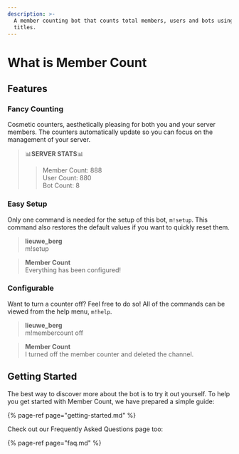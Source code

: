 ```yaml
---
description: >-
  A member counting bot that counts total members, users and bots using channel
  titles.
---
```


# What is Member Count

## Features

### Fancy Counting

Cosmetic counters, aesthetically pleasing for both you and your server members. The counters automatically update so you can focus on the management of your server.

> 📊**SERVER STATS**📊
>
> > Member Count: 888  
> > User Count: 880  
> > Bot Count: 8

### Easy Setup

Only one command is needed for the setup of this bot, `m!setup`. This command also restores the default values if you want to quickly reset them.

> **lieuwe\_berg**  
> m!setup

> **Member Count**  
> Everything has been configured!

### Configurable

Want to turn a counter off? Feel free to do so! All of the commands can be viewed from the help menu, `m!help`.

> **lieuwe\_berg**  
> m!membercount off

> **Member Count**  
> I turned off the member counter and deleted the channel.

## Getting Started

The best way to discover more about the bot is to try it out yourself. To help you get started with Member Count, we have prepared a simple guide:

{% page-ref page="getting-started.md" %}

Check out our Frequently Asked Questions page too:

{% page-ref page="faq.md" %}

